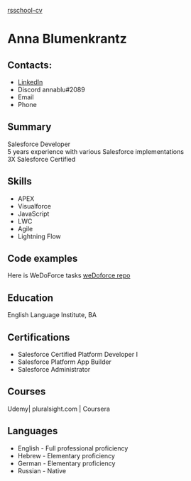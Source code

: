 [rsschool-cv](https://anna-blumenkrantz.github.io/rsschool-cv/cv)
# Anna Blumenkrantz 

## Contacts: ##
* [LinkedIn](https://www.linkedin.com/in/annablumenkrantz/)
* Discord annablu#2089
* Email
* Phone

## Summary ##
Salesforce Developer  
5 years experience with various Salesforce implementations  
3X Salesforce Certified

## Skills ##
* APEX
* Visualforce
* JavaScript
* LWC
* Agile
* Lightning Flow
## Code examples ## 
Here is WeDoForce tasks [weDoforce repo](https://github.com/wedoforce/sf-dev-101-practice/tree/lessons/annablumenkrantz/apex-basics-102) 

## Education ##
English Language Institute, BA
## Certifications ##
* Salesforce Certified Platform Developer I  
* Salesforce Platform App Builder  
* Salesforce Administrator

## Courses ##
Udemy| pluralsight.com | Coursera 

## Languages ##
* English - Full professional proficiency
* Hebrew - Elementary proficiency
* German - Elementary proficiency
* Russian - Native